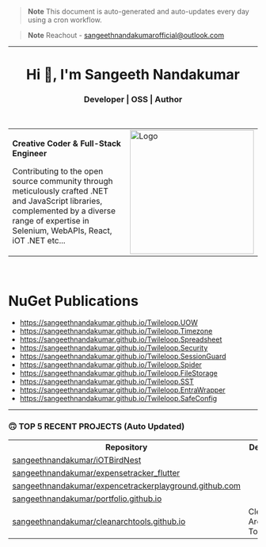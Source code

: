 > **Note**
> This document is auto-generated and auto-updates every day using a cron workflow.

> **Note**
> Reachout - sangeethnandakumarofficial@outlook.com

<hr/>

<h1 align="center">Hi 👋, I'm Sangeeth Nandakumar</h1>
<h3 align="center">Developer | OSS | Author</h3>

<br>

<table>
  <tr>
    <td>
      <p><b>Creative Coder &amp; Full-Stack Engineer</b></p>
      <p>Contributing to the open source community through meticulously crafted .NET and JavaScript libraries, complemented by a diverse range of expertise in Selenium, WebAPIs, React, iOT .NET etc...</p>
    </td>
    <td>
      <a href="https://avatars.githubusercontent.com/u/9011267?v=4">
        <img src="https://cdn.freebiesupply.com/logos/large/2x/open-source-logo-svg-vector.svg" alt="Logo" width="250">
      </a>
    </td>
  </tr>
</table>

<br>

# NuGet Publications
- https://sangeethnandakumar.github.io/Twileloop.UOW
- https://sangeethnandakumar.github.io/Twileloop.Timezone
- https://sangeethnandakumar.github.io/Twileloop.Spreadsheet
- https://sangeethnandakumar.github.io/Twileloop.Security
- https://sangeethnandakumar.github.io/Twileloop.SessionGuard
- https://sangeethnandakumar.github.io/Twileloop.Spider
- https://sangeethnandakumar.github.io/Twileloop.FileStorage
- https://sangeethnandakumar.github.io/Twileloop.SST
- https://sangeethnandakumar.github.io/Twileloop.EntraWrapper
- https://sangeethnandakumar.github.io/Twileloop.SafeConfig

---

### 🙃 TOP 5 RECENT PROJECTS (Auto Updated)

<table>
  <tr>
    <th>Repository</th>
    <th>Description</th>
  </tr>

  <tr>
    <td><a href="https://github.com/sangeethnandakumar/iOTBirdNest">sangeethnandakumar/iOTBirdNest</a></td>
    <td></td>
  </tr>
  <tr>
    <td><a href="https://github.com/sangeethnandakumar/expensetracker_flutter">sangeethnandakumar/expensetracker_flutter</a></td>
    <td></td>
  </tr>
  <tr>
    <td><a href="https://github.com/sangeethnandakumar/expencetrackerplayground.github.com">sangeethnandakumar/expencetrackerplayground.github.com</a></td>
    <td></td>
  </tr>
  <tr>
    <td><a href="https://github.com/sangeethnandakumar/portfolio.github.io">sangeethnandakumar/portfolio.github.io</a></td>
    <td></td>
  </tr>
  <tr>
    <td><a href="https://github.com/sangeethnandakumar/cleanarchtools.github.io">sangeethnandakumar/cleanarchtools.github.io</a></td>
    <td>Clean Architecture Tools</td>
  </tr>
</table>


